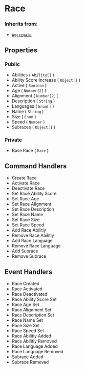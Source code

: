 # Race

### Inherits from:
- [`Aggregate`](../../../Infrastructure/Aggregate.md)

## Properties
### Public
- Abilities ( `Ability[]` )
- Ability Score Increase ( `Object[]` )
- Active ( `Boolean` )
- Age ( `Number[2]` )
- Alignment ( `Number[2]` )
- Description ( `String` )
- Languages ( `Enum[]` )
- Name ( `String` )
- Size ( `Enum` )
- Speed ( `Number` )
- Subraces ( `Object[]` )

### Private
- Base Race ( `Race` )

## Command Handlers
- Create Race
- Activate Race
- Deactivate Race
- Set Race Ability Score
- Set Race Age
- Set Race Alignment
- Set Race Description
- Set Race Name
- Set Race Size
- Set Race Speed
- Add Race Abilitiy
- Remove Race Abilitiy
- Add Race Language
- Remove Race Language
- Add Subrace
- Remove Subrace

## Event Handlers
- Race Created
- Race Activated
- Race Deactivated
- Race Ability Score Set
- Race Age Set
- Race Alignment Set
- Race Description Set
- Race Name Set
- Race Size Set
- Race Speed Set
- Race Abilitiy Added
- Race Abilitiy Removed
- Race Language Added
- Race Language Removed
- Subrace Added
- Subrace Removed